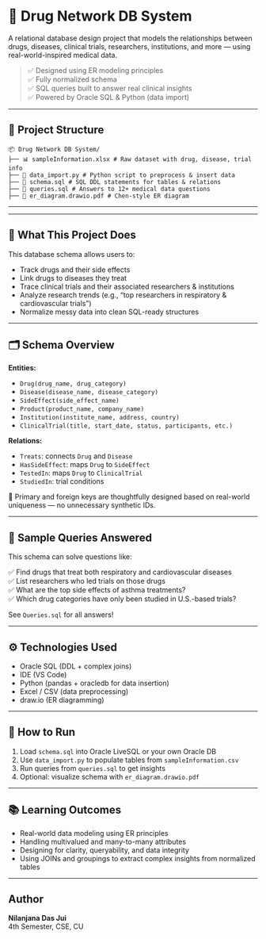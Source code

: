 # 🧬 Drug Network DB System

A relational database design project that models the relationships between drugs, diseases, clinical trials, researchers, institutions, and more — using real-world-inspired medical data.

> ✅ Designed using ER modeling principles  
> ✅ Fully normalized schema  
> ✅ SQL queries built to answer real clinical insights  
> ✅ Powered by Oracle SQL & Python (data import)

---

## 📁 Project Structure
```
📦 Drug Network DB System/
├── 📊 sampleInformation.xlsx # Raw dataset with drug, disease, trial info
├── 🐍 data_import.py # Python script to preprocess & insert data
├── 📄 schema.sql # SQL DDL statements for tables & relations
├── 📄 queries.sql # Answers to 12+ medical data questions
├── 📄 er_diagram.drawio.pdf # Chen-style ER diagram
```
---


---

## 🧠 What This Project Does

This database schema allows users to:

- Track drugs and their side effects
- Link drugs to diseases they treat
- Trace clinical trials and their associated researchers & institutions
- Analyze research trends (e.g., “top researchers in respiratory & cardiovascular trials”)
- Normalize messy data into clean SQL-ready structures

---

## 🗂️ Schema Overview

**Entities:**
- `Drug(drug_name, drug_category)`
- `Disease(disease_name, disease_category)`
- `SideEffect(side_effect_name)`
- `Product(product_name, company_name)`
- `Institution(institute_name, address, country)`
- `ClinicalTrial(title, start_date, status, participants, etc.)`

**Relations:**
- `Treats`: connects `Drug` and `Disease`
- `HasSideEffect`: maps `Drug` to `SideEffect`
- `TestedIn`: maps `Drug` to `ClinicalTrial`
- `StudiedIn`: trial conditions


📝 Primary and foreign keys are thoughtfully designed based on real-world uniqueness — no unnecessary synthetic IDs.

---

## 🧪 Sample Queries Answered

This schema can solve questions like:

✅ Find drugs that treat both respiratory and cardiovascular diseases  
✅ List researchers who led trials on those drugs  
✅ What are the top side effects of asthma treatments?  
✅ Which drug categories have only been studied in U.S.-based trials?

See `Queries.sql` for all answers!

---

## ⚙️ Technologies Used

- Oracle SQL (DDL + complex joins)
- IDE (VS Code)
- Python (pandas + oracledb for data insertion)
- Excel / CSV (data preprocessing)
- draw.io (ER diagramming)

---

## 🏁 How to Run

1. Load `schema.sql` into Oracle LiveSQL or your own Oracle DB  
2. Use `data_import.py` to populate tables from `sampleInformation.csv`  
3. Run queries from `queries.sql` to get insights  
4. Optional: visualize schema with `er_diagram.drawio.pdf`

---

## 📚 Learning Outcomes

- Real-world data modeling using ER principles  
- Handling multivalued and many-to-many attributes  
- Designing for clarity, queryability, and data integrity  
- Using JOINs and groupings to extract complex insights from normalized tables

---

## Author

**Nilanjana Das Jui**  
4th Semester, CSE, CU 

















